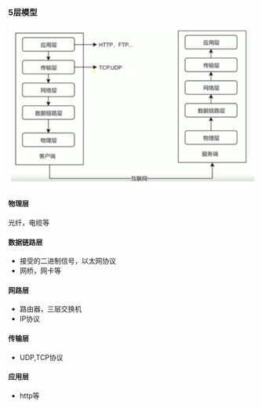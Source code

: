 ### 5层模型
![](../a-imgs/5层模型.png)

#### 物理层
光纤，电缆等

#### 数据链路层
- 接受的二进制信号，以太网协议
- 网桥，网卡等

#### 网路层
- 路由器，三层交换机
- IP协议

#### 传输层
- UDP,TCP协议

#### 应用层
- http等

